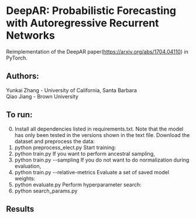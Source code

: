 # DeepAR: Probabilistic Forecasting with Autoregressive Recurrent Networks
Reimplementation of the DeepAR paper(https://arxiv.org/abs/1704.04110) in PyTorch.

## Authors:
Yunkai Zhang - University of California, Santa Barbara<br/>
Qiao Jiang - Brown University


## To run:

0. Install all dependencies listed in requirements.txt. Note that the model has only been tested in the versions shown in the text file.
Download the dataset and preprocess the data:
1. python preprocess_elect.py
Start training:
2. python train.py
If you want to perform ancestral sampling,
2. python train.py --sampling
If you do not want to do normalization during evaluation,
2. python train.py --relative-metrics
Evaluate a set of saved model weights:
3. python evaluate.py
Perform hyperparameter search:
4. python search_params.py

## Results
